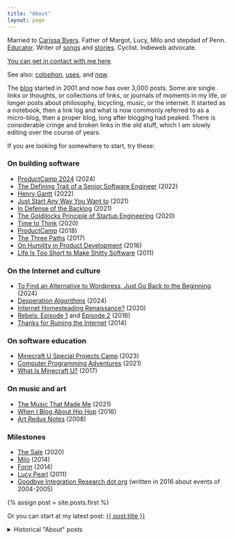 ```yaml
---
title: "About"
layout: page
---
```


<style>
  img {
    max-width: 150px;
    float: right;
    border-radius: 75px;
    border: 2px solid #eee;
  }
</style>

Married to [Carissa Byers](http://carissabyers.com/). Father of Margot, Lucy, Milo and stepdad of Penn. [Educator](http://minecraftu.org/). Writer of [songs](/music) and [stories](/writing). Cyclist. Indieweb advocate.

[You can get in contact with me here](https://letterbird.co/dealingwith).

See also: [colophon](/colophon), [uses](/uses), and [now](/now).

The [blog](/blog) started in 2001 and now has over 3,000 posts. Some are single links or thoughts, or collections of links, or journals of moments in my life, or longer posts about philosophy, bicycling, music, or the internet. It started as a notebook, then a link log and what is now commonly referred to as a micro-blog, then a proper blog, long after blogging had peaked. There is considerable cringe and broken links in the old stuff, which I am slowly editing over the course of years.

If you are looking for somewhere to start, try these:

### On building software

- [ProductCamp 2024](/2024/10/20/productcamp-2024/) (2024)
- [The Defining Trait of a Senior Software Engineer](/2022/12/08/the-defining-trait-of-a-senior-software-engineer/) (2022)
- [Henry Gantt](/2022/09/13/henry-gantt/) (2022)
- [Just Start Any Way You Want to](/2021/02/18/just-start-any-way-you-want-to/) (2021)
- [In Defense of the Backlog](/2021/01/26/in-defense-of-the-backlog/) (2021)
- [The Goldilocks Principle of Startup Engineering](/2020/08/28/the-goldilocks-principle-of-startup-engineering/) (2020)
- [Time to Think](/2020/10/28/time-to-think/) (2020)
- [ProductCamp](/2018/03/11/product-camp/) (2018)
- [The Three Paths](/2017/04/22/the-three-paths/) (2017)
- [On Humility in Product Development](/2016/02/29/on-humility-in-product-development/) (2016)
- [Life Is Too Short to Make Shitty Software](/2011/03/15/life-is-too-short-to-make-shitty-software/) (2011)


### On the Internet and culture

- [To Find an Alternative to Wordpress, Just Go Back to the Beginning](/2024/02/29/to-find-an-alternative-to-wordpress-just-go-back-to-the-beginning/) (2024)
- [Desperation Algorithms](/2024/01/15/desperation-algorithms/) (2024)
- [Internet Homesteading Renaissance?](https://www.daniel.industries/2020/08/18/internet-homesteading-renaissance/) (2020)
- [Rebels: Episode 1](/2016/09/05/rebels/) and [Episode 2](/2016/09/05/rebels-episode-2/) (2016)
- [Thanks for Ruining the Internet](/2014/02/12/thanks-for-ruining-the-internet/) (2014)

### On software education

- [Minecraft U Special Projects Camp](/2023/09/11/2023-minecraft-u-special-projects-camp/) (2023)
- [Computer Programming Adventures](/2021/07/02/computer-programming-adventures/) (2021)
- [What Is Minecraft U?](/2017/06/15/what-is-minecraft-u/) (2017)

### On music and art

- [The Music That Made Me](/2021/11/25/the-music-that-made-me/) (2021)
- [When I Blog About Hip Hop](/2016/08/28/when-i-blog-about-hip-hop/) (2016)
- [Art Redux Notes](/2008/04/26/art-redux-notes/) (2008)

### Milestones

- [The Sale](/2020/12/24/2020-year-in-review-part-1/) (2020)
- [Milo](/2014/05/31/milo/) (2014)
- [Form](/2014/01/17/form/) (2014)
- [Lucy Pearl](/2011/12/15/lucy-pearl/) (2011)
- [Goodbye Integration Research dot org](/2016/03/15/goodbye-integration-research/) (written in 2016 about events of 2004-2005)

{% assign post = site.posts.first %}

<p>Or you can start at my latest post: <a href="{{ post.url }}">{{ post.title }}</a></p>

<details>
  <summary style="cursor: pointer;">
    Historical "About" posts
  </summary>
  <div markdown="1">
  - [About (2009)](/2009/10/26/about/)  
  - [About (2006)](/2006/12/08/1868/)  
  - [Interviewed by Jordon Cooper (2004)](/2004/04/06/interviewed-by-jordon-cooper/)  
  - [About (2003)](/2003/07/28/about/)  
  </div>
</details>
